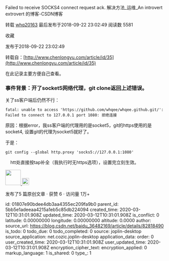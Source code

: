 Failed to receive SOCKS4 connect request ack. 解决方法_运维_An introvert extrovert 的博客-CSDN博客

转载 [whq20163](https://me.csdn.net/baidu_36482169) 最后发布于2018-09-22 23:02:49 阅读数 5581

<a id="blog_detail_zk_collection"></a>收藏

发布于2018-09-22 23:02:49

转载自：[http://www.chenlongyu.com/article/id/35](http://www.chenlongyu.com/article/id/35)

在此记录主要方便自己查看。

### <a id="t0"></a>事件背景：开了socket5网络代理，git clone返回上述错误。

关了ss客户端后仍然不行：

```
fatal: unable to access 'https://github.com/whqee/whqee.github.git/': Failed to connect to 127.0.0.1 port 1080: 拒绝连接
```

原因：根据error，我ss客户端的代理用的是socket5，git的https使用的是socket4, 设置git的代理为socket5就好了。

于是：

```
git config --global http.proxy 'socks5://127.0.0.1:1080' 
```

    htt处直接按tap补全（我执行时无https选项），设置完立刻生效。

 [<img width="48" height="48" src=":/0540bd02bcb1460f8bff1ac0b08b1fd0"/> <img width="22" height="22" src=":/50357e4d190b44d6aa1e81e9b0607d42"/>](https://blog.csdn.net/baidu_36482169) 

发布了5 篇原创文章 · 获赞 6 · 访问量 1万+

id: 01807e90bdee4db3aa4355ec209fa9b0
parent_id: 5bb5e1adeeaa4215a1eb5c85db224094
created_time: 2020-03-12T10:31:01.908Z
updated_time: 2020-03-12T10:31:01.908Z
is_conflict: 0
latitude: 0.00000000
longitude: 0.00000000
altitude: 0.0000
author: 
source_url: https://blog.csdn.net/baidu_36482169/article/details/82818490
is_todo: 0
todo_due: 0
todo_completed: 0
source: joplin-desktop
source_application: net.cozic.joplin-desktop
application_data: 
order: 0
user_created_time: 2020-03-12T10:31:01.908Z
user_updated_time: 2020-03-12T10:31:01.908Z
encryption_cipher_text: 
encryption_applied: 0
markup_language: 1
is_shared: 0
type_: 1